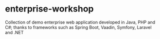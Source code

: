 # enterprise-workshop
Collection of demo enterprise web application developed in Java, PHP and C#; thanks to frameworks such as Spring Boot, Vaadin, Symfony, Laravel and .NET
